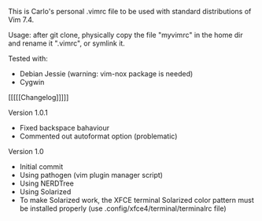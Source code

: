 This is Carlo's personal .vimrc file to be used with standard distributions of
Vim 7.4.

Usage: after git clone, physically copy the file "myvimrc" in the home dir and
rename it ".vimrc", or symlink it.

Tested with:
 - Debian Jessie (warning: vim-nox package is needed)
 - Cygwin


[[[[[Changelog]]]]]

Version 1.0.1
- Fixed backspace bahaviour
- Commented out autoformat option (problematic)


Version 1.0
- Initial commit
- Using pathogen (vim plugin manager script)
- Using NERDTree
- Using Solarized
- To make Solarized work, the XFCE terminal Solarized color pattern must be
  installed properly (use .config/xfce4/terminal/terminalrc file)

